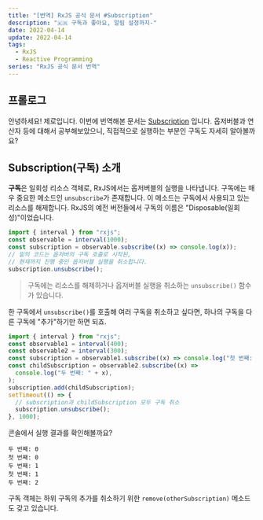 ```yaml
---
title: "[번역] RxJS 공식 문서 #Subscription"
description: "🇰🇷 구독과 좋아요, 알림 설정까지-"
date: 2022-04-14
update: 2022-04-14
tags:
  - RxJS
  - Reactive Programming
series: "RxJS 공식 문서 번역"
---
```


## 프롤로그

안녕하세요! 제로입니다.
이번에 번역해본 문서는 [Subscription](https://rxjs.dev/guide/subscription) 입니다.
옵저버블과 연산자 등에 대해서 공부해보았으니, 직접적으로 실행하는 부분인 구독도 자세히 알아볼까요?

## Subscription(구독) 소개

**구독**은 일회성 리소스 객체로, RxJS에서는 옵저버블의 실행을 나타냅니다.
구독에는 매우 중요한 메소드인 `unsubscribe`가 존재합니다.
이 메소드는 구독에서 사용되고 있는 리소스를 해제합니다.
RxJS의 예전 버전들에서 구독의 이름은 "Disposable(일회성)"이었습니다.

```ts
import { interval } from "rxjs";
const observable = interval(1000);
const subscription = observable.subscribe((x) => console.log(x));
// 밑의 코드는 옵저버의 구독 호출로 시작된,
// 현재까지 진행 중인 옵저버블 실행을 취소합니다.
subscription.unsubscribe();
```

> 구독에는 리소스를 해제하거나 옵저버블 실행을 취소하는 `unsubscribe()` 함수가 있습니다.

한 구독에서 `unsubscribe()`를 호출해 여러 구독을 취소하고 싶다면,
하나의 구독을 다른 구독에 "추가"하기만 하면 되죠.

```ts
import { interval } from "rxjs";
const observable1 = interval(400);
const observable2 = interval(300);
const subscription = observable1.subscribe((x) => console.log("첫 번째: " + x));
const childSubscription = observable2.subscribe((x) =>
  console.log("두 번째: " + x),
);
subscription.add(childSubscription);
setTimeout(() => {
  // subscription과 childSubscription 모두 구독 취소
  subscription.unsubscribe();
}, 1000);
```

콘솔에서 실행 결과를 확인해볼까요?

```none
두 번째: 0
첫 번째: 0
두 번째: 1
첫 번째: 1
두 번째: 2
```

구독 객체는 하위 구독의 추가를 취소하기 위한 `remove(otherSubscription)` 메소드도 갖고 있습니다.
